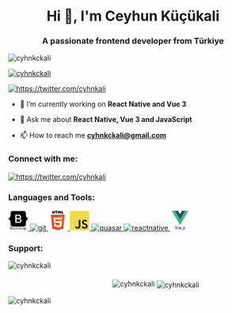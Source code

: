 <h1 align="center">Hi 👋, I'm Ceyhun Küçükali</h1>
<h3 align="center">A passionate frontend developer from Türkiye</h3>

<p align="left"> <img src="https://komarev.com/ghpvc/?username=cyhnkckali&label=Profile%20views&color=0e75b6&style=flat" alt="cyhnkckali" /> </p>

<p align="left"> <a href="https://github.com/ryo-ma/github-profile-trophy"><img src="https://github-profile-trophy.vercel.app/?username=cyhnkckali" alt="cyhnkckali" /></a> </p>

<p align="left"> <a href="https://twitter.com/cyhnkali" target="blank"><img src="https://img.shields.io/twitter/follow/cyhnkali?logo=twitter&style=for-the-badge" alt="https://twitter.com/cyhnkali" /></a> </p>

- 🔭 I’m currently working on **React Native and Vue 3**

- 💬 Ask me about **React Native, Vue 3 and JavaScript**

- 📫 How to reach me **cyhnkckali@gmail.com**

<h3 align="left">Connect with me:</h3>
<p align="left">
<a href="https://twitter.com/https://twitter.com/cyhnkali" target="blank"><img align="center" src="https://raw.githubusercontent.com/rahuldkjain/github-profile-readme-generator/master/src/images/icons/Social/twitter.svg" alt="https://twitter.com/cyhnkali" height="30" width="40" /></a>
</p>

<h3 align="left">Languages and Tools:</h3>
<p align="left"> <a href="https://getbootstrap.com" target="_blank" rel="noreferrer"> 
  <img src="https://raw.githubusercontent.com/devicons/devicon/master/icons/bootstrap/bootstrap-plain-wordmark.svg" alt="bootstrap" width="40" height="40"/> </a> <a href="https://git-scm.com/" target="_blank" rel="noreferrer"> <img src="https://www.vectorlogo.zone/logos/git-scm/git-scm-icon.svg" alt="git" width="40" height="40"/> </a> <a href="https://www.w3.org/html/" target="_blank" rel="noreferrer"> <img src="https://raw.githubusercontent.com/devicons/devicon/master/icons/html5/html5-original-wordmark.svg" alt="html5" width="40" height="40"/> </a> <a href="https://developer.mozilla.org/en-US/docs/Web/JavaScript" target="_blank" rel="noreferrer"> <img src="https://raw.githubusercontent.com/devicons/devicon/master/icons/javascript/javascript-original.svg" alt="javascript" width="40" height="40"/> </a> <a href="https://quasar.dev/" target="_blank" rel="noreferrer"> <img src="https://cdn.quasar.dev/logo/svg/quasar-logo.svg" alt="quasar" width="40" height="40"/> </a> <a href="https://reactnative.dev/" target="_blank" rel="noreferrer"> <img src="https://reactnative.dev/img/header_logo.svg" alt="reactnative" width="40" height="40"/> </a> <a href="https://vuejs.org/" target="_blank" rel="noreferrer"> <img src="https://raw.githubusercontent.com/devicons/devicon/master/icons/vuejs/vuejs-original-wordmark.svg" alt="vuejs" width="40" height="40"/> </a> </p>

<h3 align="left">Support:</h3>
<p><a href="https://www.buymeacoffee.com/cyhnkckali"> <img align="left" src="https://cdn.buymeacoffee.com/buttons/v2/default-yellow.png" height="50" width="210" alt="cyhnkckali" /></a></p><br>
<p></p>
<p style="margin-top:20px"><img align="left" src="https://github-readme-stats.vercel.app/api/top-langs?username=cyhnkckali&show_icons=true&locale=en&layout=compact" alt="cyhnkckali" /></p>

<p>&nbsp;<img align="center" src="https://github-readme-stats.vercel.app/api?username=cyhnkckali&show_icons=true&locale=en" alt="cyhnkckali" /></p>

<p><img align="center" src="https://github-readme-streak-stats.herokuapp.com/?user=cyhnkckali&" alt="cyhnkckali" /></p>
